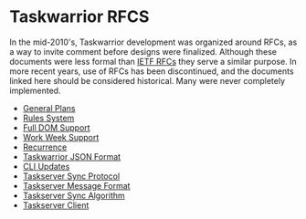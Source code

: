 # Taskwarrior RFCS

In the mid-2010's, Taskwarrior development was organized around RFCs, as a way to invite comment before designs were finalized.
Although these documents were less formal than [IETF RFCs](https://www.ietf.org/rfc) they serve a similar purpose.
In more recent years, use of RFCs has been discontinued, and the documents linked here should be considered historical.
Many were never completely implemented.

 * [General Plans](plans.md)
 * [Rules System](rules.md)
 * [Full DOM Support ](dom.md)
 * [Work Week Support](workweek.md)
 * [Recurrence](recurrence.md)
 * [Taskwarrior JSON Format](task.md)
 * [CLI Updates ](cli.md)
 * [Taskserver Sync Protocol](protocol.md)
 * [Taskserver Message Format](request.md)
 * [Taskserver Sync Algorithm](sync.md)
 * [Taskserver Client](client.md)
